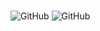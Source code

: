 ### 

![GitHub](https://github-readme-stats.vercel.app/api?username=swkang99&show_icons=true&theme=dracula)
![GitHub](https://github-readme-streak-stats.herokuapp.com/?user=swkang99&hide_border=true)

<!--
**swkang99/swkang99** is a ✨ _special_ ✨ repository because its `README.md` (this file) appears on your GitHub profile.

Here are some ideas to get you started:

- 🔭 I’m currently working on ...
- 🌱 I’m currently learning ...
- 👯 I’m looking to collaborate on ...
- 🤔 I’m looking for help with ...
- 💬 Ask me about ...
- 📫 How to reach me: ...
- 😄 Pronouns: ...
- ⚡ Fun fact: ...
-->
